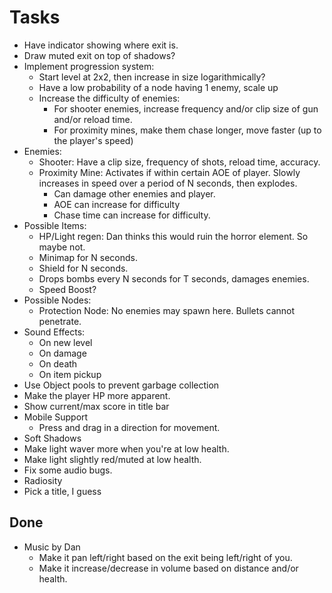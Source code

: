 Tasks
=====

 * Have indicator showing where exit is.
 * Draw muted exit on top of shadows?
 * Implement progression system:
    * Start level at 2x2, then increase in size logarithmically?
    * Have a low probability of a node having 1 enemy, scale up
    * Increase the difficulty of enemies:
        * For shooter enemies, increase frequency and/or clip size of gun and/or reload time.
        * For proximity mines, make them chase longer, move faster (up to the player's speed)
 * Enemies:
    * Shooter: Have a clip size, frequency of shots, reload time, accuracy.
    * Proximity Mine: Activates if within certain AOE of player.  Slowly increases in speed over a period of N seconds, then explodes.
        * Can damage other enemies and player.
        * AOE can increase for difficulty
        * Chase time can increase for difficulty.
 * Possible Items:
    * HP/Light regen: Dan thinks this would ruin the horror element.  So maybe not.
    * Minimap for N seconds.
    * Shield for N seconds.
    * Drops bombs every N seconds for T seconds, damages enemies.
    * Speed Boost?
 * Possible Nodes:
    * Protection Node: No enemies may spawn here.  Bullets cannot penetrate.
 * Sound Effects:
    * On new level
    * On damage
    * On death
    * On item pickup
 * Use Object pools to prevent garbage collection
 * Make the player HP more apparent.
 * Show current/max score in title bar
 * Mobile Support
    * Press and drag in a direction for movement.
 * Soft Shadows
 * Make light waver more when you're at low health.
 * Make light slightly red/muted at low health.
 * Fix some audio bugs.
 * Radiosity
 * Pick a title, I guess

## Done
 * Music by Dan
    * Make it pan left/right based on the exit being left/right of you.
    * Make it increase/decrease in volume based on distance and/or health.
